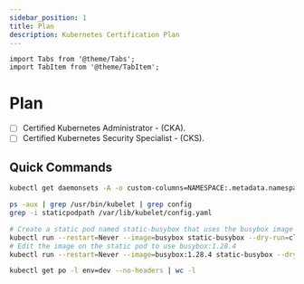 ```yaml
---
sidebar_position: 1
title: Plan
description: Kubernetes Certification Plan
---
```


```mdx-code-block
import Tabs from '@theme/Tabs';
import TabItem from '@theme/TabItem';
```

# Plan
- [ ] Certified Kubernetes Administrator - (CKA).
- [ ] Certified Kubernetes Security Specialist - (CKS).

## Quick Commands
```bash title="Get daemonsets and show their namespace & name only"
kubectl get daemonsets -A -o custom-columns=NAMESPACE:.metadata.namespace,NAME:.metadata.name
```

```bash title="Identify the kubelet configuration file"
ps -aux | grep /usr/bin/kubelet | grep config
grep -i staticpodpath /var/lib/kubelet/config.yaml
```

```bash
# Create a static pod named static-busybox that uses the busybox image and the command sleep 1000
kubectl run --restart=Never --image=busybox static-busybox --dry-run=client -o yaml --command -- sleep 1000 > /etc/kubernetes/manifests/static-busybox.yaml
# Edit the image on the static pod to use busybox:1.28.4
kubectl run --restart=Never --image=busybox:1.28.4 static-busybox --dry-run=client -o yaml --command -- sleep 1000 > /etc/kubernetes/manifests/static-busybox.yaml
```


```bash title="Get count of Pods"
kubectl get po -l env=dev --no-headers | wc -l
```






